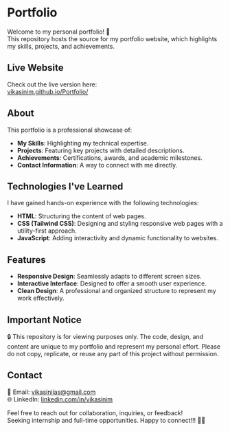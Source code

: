 # Portfolio

Welcome to my personal portfolio! 🌟  
This repository hosts the source for my portfolio website, which highlights my skills, projects, and achievements.

## Live Website  
Check out the live version here:  
[vikasinim.github.io/Portfolio/](https://vikasinim.github.io/VikasiniPortfolio/)

## About  
This portfolio is a professional showcase of:  
- **My Skills**: Highlighting my technical expertise.  
- **Projects**: Featuring key projects with detailed descriptions.  
- **Achievements**: Certifications, awards, and academic milestones.  
- **Contact Information**: A way to connect with me directly.

## Technologies I've Learned  
I have gained hands-on experience with the following technologies:  
- **HTML**: Structuring the content of web pages.  
- **CSS (Tailwind CSS)**: Designing and styling responsive web pages with a utility-first approach.  
- **JavaScript**: Adding interactivity and dynamic functionality to websites.

## Features  
- **Responsive Design**: Seamlessly adapts to different screen sizes.  
- **Interactive Interface**: Designed to offer a smooth user experience.  
- **Clean Design**: A professional and organized structure to represent my work effectively.

## Important Notice  
🔒 This repository is for viewing purposes only. The code, design, and content are unique to my portfolio and represent my personal effort. Please do not copy, replicate, or reuse any part of this project without permission.

## Contact  
📧 Email: [vikasiniias@gmail.com](mailto:vikasiniias@gmail.com)  
🌐 LinkedIn: [linkedin.com/in/vikasinim](https://linkedin.com/in/vikasinim)  

Feel free to reach out for collaboration, inquiries, or feedback!  
Seeking internship and full-time opportunities. Happy to connect!!! 🤝🏻
